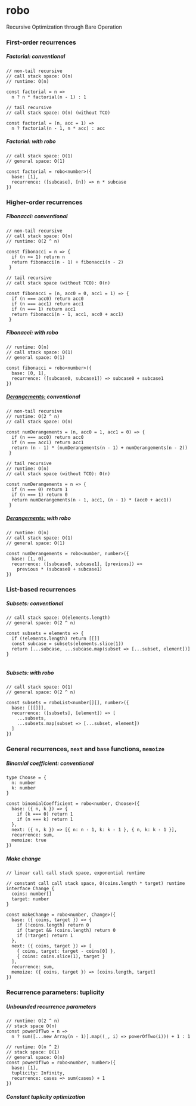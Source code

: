 # robo

Recursive Optimization through Bare Operation

### First-order recurrences

##### Factorial: conventional

```
// non-tail recursive
// call stack space: O(n)
// runtime: O(n)

const factorial = n =>
  n ? n * factorial(n - 1) : 1

```

```
// tail recursive
// call stack space: O(n) (without TCO)

const factorial = (n, acc = 1) =>
  n ? factorial(n - 1, n * acc) : acc
```

##### Factorial: with robo

```
// call stack space: O(1)
// general space: O(1)

const factorial = robo<number>({
  base: [1],
  recurrence: ([subcase], [n]) => n * subcase
})
```

### Higher-order recurrences

##### Fibonacci: conventional

```
// non-tail recursive
// call stack space: O(n)
// runtime: O(2 ^ n)

const fibonacci = n => {
  if (n <= 1) return n
  return fibonacci(n - 1) + fibonacci(n - 2)
 }

```

```
// tail recursive
// call stack space (without TCO): O(n)

const fibonacci = (n, acc0 = 0, acc1 = 1) => {
  if (n === acc0) return acc0
  if (n === acc1) return acc1
  if (n === 1) return acc1
  return fibonacci(n - 1, acc1, acc0 + acc1)
 }
```

##### Fibonacci: with robo

```
// runtime: O(n)
// call stack space: O(1)
// general space: O(1)

const fibonacci = robo<number>({
  base: [0, 1],
  recurrence: ([subcase0, subcase1]) => subcase0 + subcase1
})
```

##### [Derangements:](https://en.wikipedia.org/wiki/Derangement) conventional

```
// non-tail recursive
// runtime: O(2 ^ n)
// call stack space: O(n)

const numDerangements = (n, acc0 = 1, acc1 = 0) => {
  if (n === acc0) return acc0
  if (n === acc1) return acc1
  return (n - 1) * (numDerangements(n - 1) + numDerangements(n - 2))
 }
```

```
// tail recursive
// runtime: O(n)
// call stack space (without TCO): O(n)

const numDerangements = n => {
  if (n === 0) return 1
  if (n === 1) return 0
  return numDerangements(n - 1, acc1, (n - 1) * (acc0 + acc1))
 }

```

##### [Derangements:](https://en.wikipedia.org/wiki/Derangement) with robo

```
// runtime: O(n)
// call stack space: O(1)
// general space: O(1)

const numDerangements = robo<number, number>({
  base: [1, 0],
  recurrence: ([subcase0, subcase1], [previous]) =>
    previous * (subcase0 + subcase1)
})
```

### List-based recurrences

##### Subsets: conventional

```
// call stack space: O(elements.length)
// general space: O(2 ^ n)

const subsets = elements => {
  if (!elements.length) return [[]]
  const subcase = subsets(elements.slice(1))
  return [...subcase, ...subcase.map(subset => [...subset, element])]
}


```

##### Subsets: with robo

```
// call stack space: O(1)
// general space: O(2 ^ n)

const subsets = roboList<number[][], number>({
  base: [[[]]],
  recurrence: ([subsets], [element]) => [
    ...subsets,
    ...subsets.map(subset => [...subset, element])
  ]
})
```

### General recurrences, `next` and `base` functions, `memoize`

##### Binomial coefficient: conventional

```
type Choose = {
  n: number
  k: number
}

const binomialCoefficient = robo<number, Choose>({
  base: ({ n, k }) => {
    if (k === 0) return 1
    if (n === k) return 1
  },
  next: ({ n, k }) => [{ n: n - 1, k: k - 1 }, { n, k: k - 1 }],
  recurrence: sum,
  memoize: true
})
```

##### Make change

```
// linear call call stack space, exponential runtime

```

```
// constant call call stack space, O(coins.length * target) runtime
interface Change {
  coins: number[]
  target: number
}

const makeChange = robo<number, Change>({
  base: ({ coins, target }) => {
    if (!coins.length) return 0
    if (target && !coins.length) return 0
    if (!target) return 1
  },
  next: ({ coins, target }) => [
    { coins, target: target - coins[0] },
    { coins: coins.slice(1), target }
  ],
  recurrence: sum,
  memoize: ({ coins, target }) => [coins.length, target]
})
```

### Recurrence parameters: tuplicity

##### Unbounded recurrence parameters

```
// runtime: O(2 ^ n)
// stack space O(n)
const powerOfTwo = n =>
  n ? sum([...new Array(n - 1)].map((_, i) => powerOfTwo(i))) + 1 : 1
```

```
// runtime: O(n ^ 2)
// stack space: O(1)
// general space: O(n)
const powerOfTwo = robo<number, number>({
  base: [1],
  tuplicity: Infinity,
  recurrence: cases => sum(cases) + 1
})
```

##### Constant tuplicity optimization
